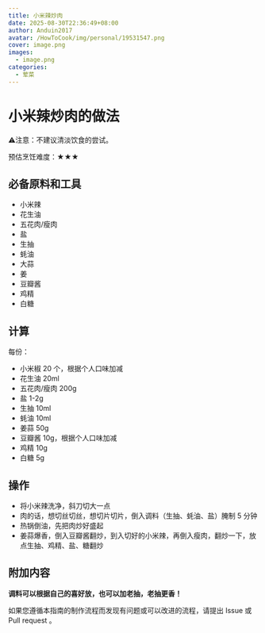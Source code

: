 ```yaml
---
title: 小米辣炒肉
date: 2025-08-30T22:36:49+08:00
author: Anduin2017
avatar: /HowToCook/img/personal/19531547.png
cover: image.png
images:
  - image.png
categories:
  - 荤菜
---
```


# 小米辣炒肉的做法

⚠️注意：不建议清淡饮食的尝试。

预估烹饪难度：★★★

## 必备原料和工具

* 小米辣
* 花生油
* 五花肉/瘦肉
* 盐
* 生抽
* 蚝油
* 大蒜
* 姜
* 豆瓣酱
* 鸡精
* 白糖

## 计算

每份：

- 小米椒 20 个，根据个人口味加减
- 花生油 20ml
- 五花肉/瘦肉 200g
- 盐 1-2g
- 生抽 10ml
- 蚝油 10ml
- 姜蒜 50g
- 豆瓣酱 10g，根据个人口味加减
- 鸡精 10g
- 白糖 5g

## 操作

* 将小米辣洗净，斜刀切大一点
* 肉的话，想切丝切丝，想切片切片，倒入调料（生抽、蚝油、盐）腌制 5 分钟
* 热锅倒油，先把肉炒好盛起
* 姜蒜爆香，倒入豆瓣酱翻炒，到入切好的小米辣，再倒入瘦肉，翻炒一下，放点生抽、鸡精、盐、糖翻炒

## 附加内容

**调料可以根据自己的喜好放，也可以加老抽，老抽更香！**

如果您遵循本指南的制作流程而发现有问题或可以改进的流程，请提出 Issue 或 Pull request 。
